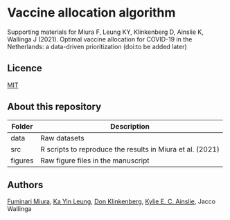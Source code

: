 # Vaccine allocation algorithm
Supporting materials for Miura F, Leung KY, Klinkenberg D, Ainslie K, Wallinga J (2021). Optimal vaccine allocation for COVID-19 in the Netherlands: a data-driven prioritization (doi:to be added later)

## Licence
[MIT](https://github.com/fmiura/VacAllo_2021/blob/main/LICENSE)

## About this repository
| Folder    | Description |
|-----------|------------------------------------------------------|
| data      | Raw datasets |
| src       | R scripts to reproduce the results in Miura et al. (2021) |
| figures   | Raw figure files in the manuscript |

## Authors
[Fuminari Miura](https://github.com/akira-endo), 
[Ka Yin Leung](https://github.com/kayinleung), 
[Don Klinkenberg](https://github.com/donkeyshot), 
[Kylie E. C. Ainslie](https://github.com/kylieainslie),
Jacco Wallinga
